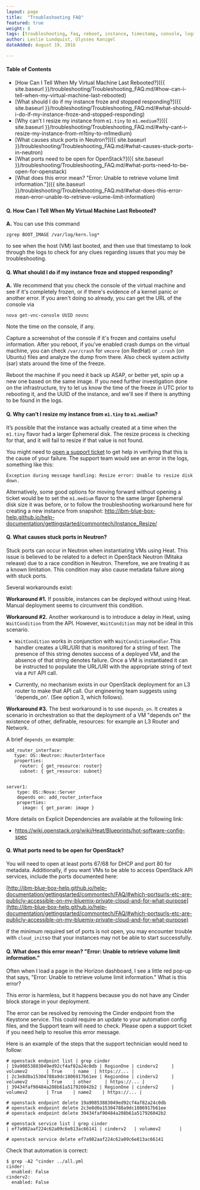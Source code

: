 ```yaml
---
layout: page
title:  "Troubleshooting FAQ"
featured: true
weight: 8
tags: [troubleshooting, faq, reboot, instance, timestamp, console, logs, stuck port, ports, depends_on]
author: Leslie Lundquist, Ulysses Kanigel
dateAdded: August 19, 2016

---
```

#### Table of Contents

 * [How Can I Tell When My Virtual Machine Last Rebooted?]({{ site.baseurl }}/troubleshooting/Troubleshooting_FAQ.md/#how-can-i-tell-when-my-virtual-machine-last-rebooted)
 * [What should I do if my instance froze and stopped responding?]({{ site.baseurl }}/troubleshooting/Troubleshooting_FAQ.md/#what-should-i-do-if-my-instance-froze-and-stopped-responding)
 * [Why can’t I resize my instance from `m1.tiny` to `m1.medium`?]({{ site.baseurl }}/troubleshooting/Troubleshooting_FAQ.md/#why-cant-i-resize-my-instance-from-m1tiny-to-m1medium)
 * [What causes stuck ports in Neutron?]({{ site.baseurl }}/troubleshooting/Troubleshooting_FAQ.md/#what-causes-stuck-ports-in-neutron)
 * [What ports need to be open for OpenStack?]({{ site.baseurl }}/troubleshooting/Troubleshooting_FAQ.md/#what-ports-need-to-be-open-for-openstack)
 * [What does this error mean? "Error: Unable to retrieve volume limit information."]({{ site.baseurl }}/troubleshooting/Troubleshooting_FAQ.md/#what-does-this-error-mean-error-unable-to-retrieve-volume-limit-information)
 
#### Q. How Can I Tell When My Virtual Machine Last Rebooted?

**A.** You can use this command 
```
zgrep BOOT_IMAGE /var/log/kern.log* 
```
to see when the host (VM) last booted, and then use that timestamp to look through the logs to check for any clues regarding issues that you may be troubleshooting. 



#### Q. What should I do if my instance froze and stopped responding?

**A.** We recommend that you check the console of the virtual machine and see if it's completely frozen, or if there's evidence of a kernel panic or another error. If you aren't doing so already, you can get the URL of the console via 
```
nova get-vnc-console UUID novnc
```
Note the time on the console, if any.

Capture a screenshot of the console if it's frozen and contains useful information. After you reboot, if you've enabled crash dumps on the virtual machine, you can check `/var/crash` for `vmcore` (on RedHat) or `.crash` (on Ubuntu) files and analyze the dump from there. Also check system activity (sar) stats around the time of the freeze.

Reboot the machine if you need it back up ASAP, or better yet, spin up a new one based on the same image. If you need further investigation done on the infrastructure, try to let us know the time of the freeze in UTC prior to rebooting it, and the UUID of the instance, and we'll see if there is anything to be found in the logs.

#### Q. Why can’t I resize my instance from `m1.tiny` to `m1.medium`?

It’s possible that the instance was actually created at a time when the `m1.tiny` flavor had a larger Ephemeral disk. The resize process is checking for that, and it will fail to resize if that value is not found.

You might need to [open a support ticket](https://github.com/IBM-Blue-Box-Help/help-documentation/blob/gh-pages/_commonadmin/report-issue.md) to get help in verifying that this is the cause of your failure. The support team would see an error in the logs, something like this:

```
Exception during message handling: Resize error: Unable to resize disk down.
```

Alternatively, some good options for moving forward without opening a ticket would be to set the `m1.medium` flavor to the same larger Ephemeral disk size it was before, or to follow the troubleshooting workaround here for creating a new instance from snapshot: http://ibm-blue-box-help.github.io/help-documentation/gettingstarted/commontech/Instance_Resize/

#### Q. What causes stuck ports in Neutron?

Stuck ports can occur in Neutron when instantiating VMs using Heat. This issue is believed to be related to a defect in OpenStack Neutron (Mitaka release) due to a race condition in Neutron. Therefore, we are treating it as a known limitation. This condition may also cause metadata failure along with stuck ports.

Several workarounds exist:

**Workaround #1.** If possible, instances can be deployed without using Heat. Manual deployment seems to circumvent this condition.

**Workaround #2.** Another workaround is to introduce a delay in Heat, using `WaitCondition` from the API.  However, `WaitCondition` may not be ideal in this scenario.

 * `WaitCondition` works in conjunction with `WaitConditionHandler`.This handler creates a URL/URI that is monitored for a string of text. The presence of this string denotes success of a deployed VM, and the absence of that string denotes failure. Once a VM is instantiated it can be instructed to populate the URL/URI with the appropriate string of text via a `PUT` API call.

 * Currently, no mechanism exists in our OpenStack deployment for an L3 router to make that API call. Our engineering team suggests using 'depends_on'. (See option 3, which follows).

**Workaround #3.** The best workaround is to use `depends_on`. It creates a scenario in orchestration so that the deployment of a VM "depends on" the existence of other, definable, resources: for example an L3 Router and Network. 

A brief `depends_on` example:

```
add_router_interface:
   type: OS::Neutron::RouterInterface
   properties:
     router: { get_resource: router}
     subnet: { get_resource: subnet}


server1:
    type: OS::Nova::Server
    depends on: add_router_interface
    properties:
      image: { get_param: image }
```

More details on Explicit Dependencies are available at the following link:

 * https://wiki.openstack.org/wiki/Heat/Blueprints/hot-software-config-spec


#### Q. What ports need to be open for OpenStack?

You will need to open at least ports 67/68 for DHCP and port 80 for metadata. Additionally, if you want VMs to be able to access OpenStack API services, include the ports documented here:

[http://ibm-blue-box-help.github.io/help-documentation/gettingstarted/commontech/FAQ/#which-portsurls-etc-are-publicly-accessible-on-my-bluemix-private-cloud-and-for-what-purpose](http://ibm-blue-box-help.github.io/help-documentation/gettingstarted/commontech/FAQ/#which-portsurls-etc-are-publicly-accessible-on-my-bluemix-private-cloud-and-for-what-purpose)

If the minimum required set of ports is not open, you may encounter trouble with `cloud_init`so that your instances may not be able to start successfully.

#### Q. What does this error mean? "Error: Unable to retrieve volume limit information."

Often when I load a page in the Horizon dashboard, I see a little red pop-up that says, "Error: Unable to retrieve volume limit information." What is this error?

This error is harmless, but it happens because you do not have any Cinder block storage in your deployment.

The error can be resolved by removing the Cinder endpoint from the Keystone service. This could require an update to your automation config files, and the Support team will need to check. Please open a support ticket if you need help to resolve this error message.

Here is an example of the steps that the support technician would need to follow:

```
# openstack endpoint list | grep cinder 
| 19a90853883049ed92cf4af82a24c0db | RegionOne | cinderv2     | volumev2       | True    | name  | https://... | 
| 2c3e8d0a15304788a9dc1806917b61ee | RegionOne | cinderv2     | volumev2       | True    | other     | https://... | 
| 39434faf90484a208b61a517926042b2 | RegionOne | cinderv2     | volumev2       | True    | name2    | https://... | 

# openstack endpoint delete 19a90853883049ed92cf4af82a24c0db 
# openstack endpoint delete 2c3e8d0a15304788a9dc1806917b61ee 
# openstack endpoint delete 39434faf90484a208b61a517926042b2 

# openstack service list | grep cinder 
| ef7a982aaf224c62a09c6e813ac66141 | cinderv2   | volumev2       | 

# openstack service delete ef7a982aaf224c62a09c6e813ac66141
```
Check that automation is correct:

```
$ grep -A2 ^cinder ../all.yml 
cinder:  
  enabled: False 
cinderv2:  
  enabled: False
```
